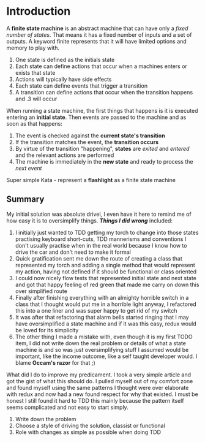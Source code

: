 

# Introduction

A **finite state machine** is an abstract machine that can have only a *fixed number of states*. That means it has a fixed number of inputs and a set of outputs. A keyword finite represents that it will have limited options and memory to play with.

1. One state is defined as the initials state
2. Each state can define actions that occur when a machines enters or exists that state
3. Actions will typically have side effects
4. Each state can define events that trigger a transition
5. A transition can define actions that occur when the transition happens and .3 will occur

When running a state machine, the first things that happens is it is executed entering an **initial state**. Then events are passed to the machine and as soon as that happens:

1. The event is checked against the **current state's transition** 
2. If the transition matches the event, the **transition occurs**
3. By virtue of the transition "happening", **states** are *exited* and *entered* and the relevant actions are performed
4. The machine is immediately in the **new state** and ready to process the *next event*

Super simple Kata - represent a **flashlight** as a finite state machine

## Summary

My initial solution was absolute drivel,  I even have it here to remind me of how easy it is to oversimplify things. ***Things I did wrong*** included:

1. I initially just wanted to TDD getting my torch to change into those states practising keyboard short-cuts, TDD mannerisms and conventions I don't usually practise when in the real world because I know how to drive the car and don't need to make it formal
2. Quick gratification sent me down the route of creating a class that represented my torch and adding a single method that would represent my action, having not defined if it should be functional or class oriented
3. I could now nicely flow tests that represented initial state and next state and got that happy feeling of red green that made me carry on down this over simplified route
4. Finally after finishing everything with an almighty horrible switch in a class that I thought would put me in a horrible light anyway, I refactored this into a one liner and was super happy to get rid of my switch
5. It was after that refactoring that alarm bells started ringing that I may have oversimplified a state machine and if it was this easy, redux would be loved for its simplicity
6. The other thing I made a mistake with, even though it is my first TODO item, I did not write down the real problem or details of what a state machine is and so was just oversimplifying stuff I assumed would be important, like the income outcome, like a self taught developer would. I blame **Occam's razor** for that ;)

What did I do to improve my predicament. I took a very simple article and  got the gist of what this should do. I pulled myself out of my comfort zone and found myself using the same patterns I thought were over elaborate with redux and now had a new found respect for why that existed. I must be honest I still found it hard to TDD this mainly because the pattern itself seems complicated and not easy to start simply.

1. Write down the problem
2. Choose a style of driving the solution, classist or functional
3. Role with changes as simple as possible when doing TDD